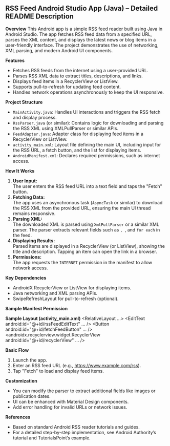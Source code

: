 ## RSS Feed Android Studio App (Java) – Detailed README Description
**Overview**
This Android app is a simple RSS feed reader built using Java in Android Studio. The app fetches RSS feed data from a specified URL, parses the XML content, and displays the latest news or blog items in a user-friendly interface. The project demonstrates the use of networking, XML parsing, and modern Android UI components.

**Features**
- Fetches RSS feeds from the internet using a user-provided URL.
- Parses RSS XML data to extract titles, descriptions, and links.
- Displays feed items in a RecyclerView or ListView.
- Supports pull-to-refresh for updating feed content.
- Handles network operations asynchronously to keep the UI responsive.

**Project Structure**
- `MainActivity.java`: Handles UI interactions and triggers the RSS fetch and display process.
- `RssParser.java` (or similar): Contains logic for downloading and parsing the RSS XML using XMLPullParser or similar APIs.
- `FeedAdapter.java`: Adapter class for displaying feed items in a RecyclerView or ListView.
- `activity_main.xml`: Layout file defining the main UI, including input for the RSS URL, a fetch button, and the list for displaying items.
- `AndroidManifest.xml`: Declares required permissions, such as internet access.

**How It Works**
1. **User Input:**  
   The user enters the RSS feed URL into a text field and taps the "Fetch" button.
2. **Fetching Data:**  
   The app uses an asynchronous task (`AsyncTask` or similar) to download the RSS XML from the provided URL, ensuring the main UI thread remains responsive.
3. **Parsing XML:**  
   The downloaded XML is parsed using `XmlPullParser` or a similar XML parser. The parser extracts relevant fields such as ``, ``, and `` for each `` in the feed.
4. **Displaying Results:**  
   Parsed items are displayed in a RecyclerView (or ListView), showing the title and description. Tapping an item can open the link in a browser.
5. **Permissions:**  
   The app requests the `INTERNET` permission in the manifest to allow network access.

**Key Dependencies**
- AndroidX RecyclerView or ListView for displaying items.
- Java networking and XML parsing APIs.
- SwipeRefreshLayout for pull-to-refresh (optional).

**Sample Manifest Permission**
<uses-permission android:name="android.permission.INTERNET" />

**Sample Layout (activity_main.xml)**
<RelativeLayout ...>
    <EditText android:id="@+id/rssFeedEditText" ... />
    <Button android:id="@+id/fetchFeedButton" ... />
    <androidx.recyclerview.widget.RecyclerView android:id="@+id/recyclerView" ... />
</RelativeLayout>

**Basic Flow**
1. Launch the app.
2. Enter an RSS feed URL (e.g., https://www.example.com/rss).
3. Tap "Fetch" to load and display feed items.

**Customization**
- You can modify the parser to extract additional fields like images or publication dates.
- UI can be enhanced with Material Design components.
- Add error handling for invalid URLs or network issues.

**References**
- Based on standard Android RSS reader tutorials and guides.
- For a detailed step-by-step implementation, see Android Authority’s tutorial and TutorialsPoint’s example.
